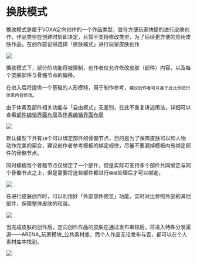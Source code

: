 # 换肤模式

换肤模式是属于VOXA定向创作的一个作品类型，旨在方便玩家快捷的进行皮肤创作，作品类型在创建时刻即决定，且暂不支持修改类型，为了后续更方便的应用皮肤作品，在创作前记得选择「换肤模式」进行玩家皮肤创作

![](/QQ20241113-104917.png)



换肤模式下，部分的功能将被限制，创作者仅允许修改皮肤（部件）内容，以及每个皮肤部件与骨骼节点的偏移。

在进入后将提供一个基础的人形模特，用于制作参考，`建议创作者可以基于此比例进行体素内容修改`。

由于体素及部件相关功能与「自由模式」无差别，在此不重复讲述用法，详细可以查看[部件编辑界面布局](/editor/parts)及[体素编辑界面布局](/editor/voxels)

![](/156scsc.png)



默认模型下共有`18`个可以绑定部件的骨骼节点，目的是为了保障皮肤可以和人物动作完美的契合，建议创作者参考模板的绑定规律，尽量不要漏掉模板内有绑定部件的骨骼节点。

同时模板每个骨骼节点仅绑定了一个部件，但是实际可支持多个部件共同绑定与同个骨骼节点之上，但是需要将这些部件都进行`编组`处理后才可以绑定。

![](/csc第三大1515s.png)





在进行皮肤创作时，可以利用好「外部部件预览」功能，实时对比参照外部的其他部件，保障整体皮肤的和谐。

![](/cscscsvvv.png)



当完成皮肤的创作后，定向创作作品的皮肤在通过发布审核后，将进入特殊分发渠道——ARENA_玩家模块_公共素材库，而个人作品无论发布与否，都可以在个人素材库中找到。

![](/oji.png)
